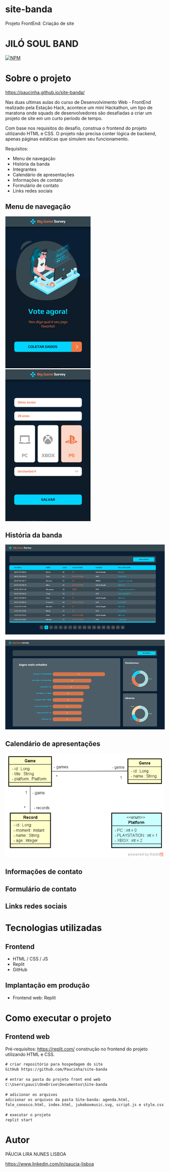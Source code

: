 # site-banda
Projeto FrontEnd: Criação de site

# JILÓ SOUL BAND
 
[![NPM](https://img.shields.io/npm/l/react)](https://github.com/Paucinha/site-banda/blob/main/LICENSE) 

# Sobre o projeto

https://paucinha.github.io/site-banda/

Nas duas ultimas aulas do curso de Desenvolvimento Web - FrontEnd realizado pela Estação Hack, acontece um mini Hackathon, um tipo de maratona onde squads de desenvolvedores são desafiadas a criar um projeto de site em um curto período de tempo.

Com base nos requisitos do desafio, construa o frontend do projeto utilizando HTML e CSS. O projeto não precisa conter lógica de backend, apenas páginas estáticas que simulem seu funcionamento.

Requisitos:
- Menu de navegação
- História da banda
- Integrantes
- Calendário de apresentações
- Informações de contato
- Formulário de contato
- Links redes sociais

## Menu de navegação
![Mobile 1](https://github.com/acenelio/assets/raw/main/sds1/mobile1.png) ![Mobile 2](https://github.com/acenelio/assets/raw/main/sds1/mobile2.png)

## História da banda
![Web 1](https://github.com/acenelio/assets/raw/main/sds1/web1.png)

![Web 2](https://github.com/acenelio/assets/raw/main/sds1/web2.png)

## Calendário de apresentações
![Modelo Conceitual](https://github.com/acenelio/assets/raw/main/sds1/modelo-conceitual.png)

## Informações de contato

## Formulário de contato

## Links redes sociais

# Tecnologias utilizadas

## Frontend
- HTML / CSS / JS
- Replit
- GitHub

## Implantação em produção
- Frontend web: Replit

# Como executar o projeto

## Frontend web
Pré-requisitos: https://replit.com/
construção no frontend do projeto utilizando HTML e CSS.

```github
# criar repositório para hospedagem do site
GitHub https://github.com/Paucinha/site-banda

# entrar na pasta do projeto front end web
C:\Users\pauci\OneDrive\Documentos\Site-banda

# adicionar os arquivos
adicionar os arquivos da pasta Site-banda: agenda.html, fale_conosco.html, index.html, jukeboxmusic.svg, script.js e style.css

# executar o projeto
replit start
```

# Autor

PÁUCIA LIRA NUNES LISBOA

https://www.linkedin.com/in/paucia-lisboa


